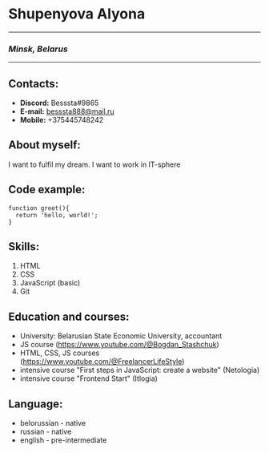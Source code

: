 # Shupenyova Alyona
---------------------------------
### *Minsk, Belarus*
---------------------------------
## Contacts:
* __Discord:__ Besssta#9865
* __E-mail:__ besssta888@mail.ru
* __Mobile:__ +375445748242

## About myself:
I want to fulfil my dream. I want to work in IT-sphere

## Code example:
```
function greet(){
  return 'hello, world!';
}
```
## Skills:
1. HTML
2. CSS
3. JavaScript (basic)
4. Git

## Education and courses:
* University: Belarusian State Economic University, accountant
* JS course (https://www.youtube.com/@Bogdan_Stashchuk)
* HTML, CSS, JS courses (https://www.youtube.com/@FreelancerLifeStyle)
* intensive course "First steps in JavaScript: create a website" (Netologia)
* intensive course "Frontend Start" (Itlogia)

## Language:
* belorussian - native
* russian - native
* english - pre-intermediate
